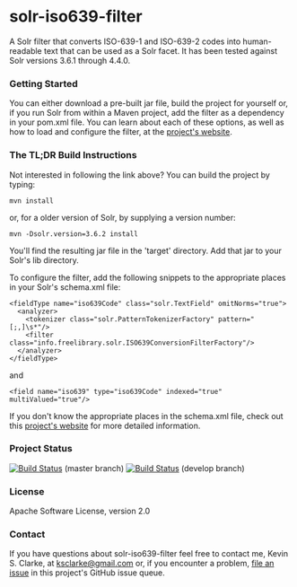 # solr-iso639-filter

A Solr filter that converts ISO-639-1 and ISO-639-2 codes into human-readable text that can be used as a Solr facet.  It has been tested against Solr versions 3.6.1 through 4.4.0.

### Getting Started

You can either download a pre-built jar file, build the project for yourself or, if you run Solr from within a Maven project, add the filter as a dependency in your pom.xml file.  You can learn about each of these options, as well as how to load and configure the filter, at the <a href="http://projects.freelibrary.info/solr-iso639-filter/">project's website</a>.

### The TL;DR Build Instructions

Not interested in following the link above?  You can build the project by typing:

    mvn install
    
or, for a older version of Solr, by supplying a version number:

    mvn -Dsolr.version=3.6.2 install
    
You'll find the resulting jar file in the 'target' directory.  Add that jar to your Solr's lib directory.

To configure the filter, add the following snippets to the appropriate places in your Solr's schema.xml file:

    <fieldType name="iso639Code" class="solr.TextField" omitNorms="true">
      <analyzer>
        <tokenizer class="solr.PatternTokenizerFactory" pattern="[;,]\s*"/>
        <filter class="info.freelibrary.solr.ISO639ConversionFilterFactory"/>
      </analyzer>
    </fieldType>
    
and

    <field name="iso639" type="iso639Code" indexed="true" multiValued="true"/>

If you don't know the appropriate places in the schema.xml file, check out this <a href="http://projects.freelibrary.info/solr-iso639-filter/">project's website</a> for more detailed information.

### Project Status

[![Build Status](https://travis-ci.org/ksclarke/solr-iso639-filter.png?branch=master)](https://travis-ci.org/ksclarke/solr-iso639-filter) (master branch)
[![Build Status](https://travis-ci.org/ksclarke/solr-iso639-filter.png?branch=develop)](https://travis-ci.org/ksclarke/solr-iso639-filter) (develop branch)

### License

Apache Software License, version 2.0

### Contact

If you have questions about solr-iso639-filter feel free to contact me, Kevin S. Clarke, at ksclarke@gmail.com or, if you encounter a problem, [file an issue](https://github.com/ksclarke/solr-iso639-filter/issues "GitHub Issue Queue") in this project's GitHub issue queue.
